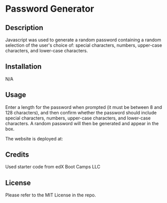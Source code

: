 # Password Generator

## Description
Javascript was used to generate a random password containing a random selection of the user's choice of: special characters, numbers, upper-case characters, and lower-case characters. 

## Installation

N/A

## Usage

Enter a length for the password when prompted (it must be between 8 and 128 characters), and then confirm whether the password should include special characters, numbers, upper-case characters, and lower-case characters. A random password will then be generated and appear in the box. 

The website is deployed at: 

## Credits

Used starter code from edX Boot Camps LLC

## License

Please refer to the MIT License in the repo. 